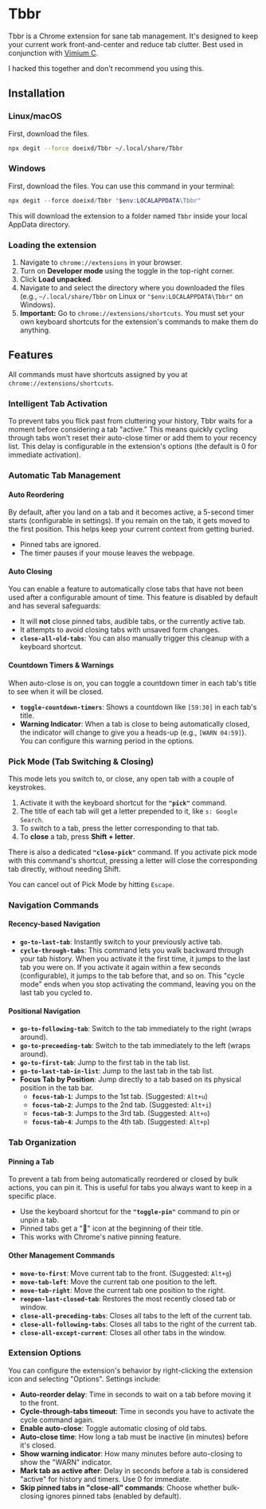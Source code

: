 # Tbbr

Tbbr is a Chrome extension for sane tab management. It's designed to keep your current work front-and-center and reduce tab clutter. Best used in conjunction with [Vimium C](https://github.com/gdh1995/vimium-c).

I hacked this together and don't recommend you using this.

## Installation

### Linux/macOS

First, download the files.
```sh
npx degit --force doeixd/Tbbr ~/.local/share/Tbbr
```

### Windows

First, download the files. You can use this command in your terminal:
```powershell
npx degit --force doeixd/Tbbr "$env:LOCALAPPDATA\Tbbr"
```
This will download the extension to a folder named `Tbbr` inside your local AppData directory.

### Loading the extension

1.  Navigate to `chrome://extensions` in your browser.
2.  Turn on **Developer mode** using the toggle in the top-right corner.
3.  Click **Load unpacked**.
4.  Navigate to and select the directory where you downloaded the files (e.g., `~/.local/share/Tbbr` on Linux or `"$env:LOCALAPPDATA\Tbbr"` on Windows).
5.  **Important:** Go to `chrome://extensions/shortcuts`. You must set your own keyboard shortcuts for the extension's commands to make them do anything.

## Features

All commands must have shortcuts assigned by you at `chrome://extensions/shortcuts`.

### Intelligent Tab Activation

To prevent tabs you flick past from cluttering your history, Tbbr waits for a moment before considering a tab "active." This means quickly cycling through tabs won't reset their auto-close timer or add them to your recency list. This delay is configurable in the extension's options (the default is 0 for immediate activation).

### Automatic Tab Management

#### Auto Reordering
By default, after you land on a tab and it becomes active, a 5-second timer starts (configurable in settings). If you remain on the tab, it gets moved to the first position. This helps keep your current context from getting buried.
*   Pinned tabs are ignored.
*   The timer pauses if your mouse leaves the webpage.

#### Auto Closing
You can enable a feature to automatically close tabs that have not been used after a configurable amount of time. This feature is disabled by default and has several safeguards:
*   It will **not** close pinned tabs, audible tabs, or the currently active tab.
*   It attempts to avoid closing tabs with unsaved form changes.
*   **`close-all-old-tabs`**: You can also manually trigger this cleanup with a keyboard shortcut.

#### Countdown Timers & Warnings
When auto-close is on, you can toggle a countdown timer in each tab's title to see when it will be closed.
*   **`toggle-countdown-timers`**: Shows a countdown like `[59:30]` in each tab's title.
*   **Warning Indicator**: When a tab is close to being automatically closed, the indicator will change to give you a heads-up (e.g., `[WARN 04:59]`). You can configure this warning period in the options.

### Pick Mode (Tab Switching & Closing)

This mode lets you switch to, or close, any open tab with a couple of keystrokes.
1.  Activate it with the keyboard shortcut for the **`"pick"`** command.
2.  The title of each tab will get a letter prepended to it, like `s: Google Search`.
3.  To switch to a tab, press the letter corresponding to that tab.
4.  To **close** a tab, press **Shift + letter**.

There is also a dedicated **`"close-pick"`** command. If you activate pick mode with this command's shortcut, pressing a letter will close the corresponding tab directly, without needing Shift.

You can cancel out of Pick Mode by hitting `Escape`.

### Navigation Commands

#### Recency-based Navigation
*   **`go-to-last-tab`**: Instantly switch to your previously active tab.
*   **`cycle-through-tabs`**: This command lets you walk backward through your tab history. When you activate it the first time, it jumps to the last tab you were on. If you activate it again within a few seconds (configurable), it jumps to the tab before that, and so on. This "cycle mode" ends when you stop activating the command, leaving you on the last tab you cycled to.

#### Positional Navigation
*   **`go-to-following-tab`**: Switch to the tab immediately to the right (wraps around).
*   **`go-to-preceeding-tab`**: Switch to the tab immediately to the left (wraps around).
*   **`go-to-first-tab`**: Jump to the first tab in the tab list.
*   **`go-to-last-tab-in-list`**: Jump to the last tab in the tab list.
*   **Focus Tab by Position**: Jump directly to a tab based on its physical position in the tab bar.
    *   **`focus-tab-1`**: Jumps to the 1st tab. (Suggested: `Alt+u`)
    *   **`focus-tab-2`**: Jumps to the 2nd tab. (Suggested: `Alt+i`)
    *   **`focus-tab-3`**: Jumps to the 3rd tab. (Suggested: `Alt+o`)
    *   **`focus-tab-4`**: Jumps to the 4th tab. (Suggested: `Alt+p`)

### Tab Organization

#### Pinning a Tab
To prevent a tab from being automatically reordered or closed by bulk actions, you can pin it. This is useful for tabs you always want to keep in a specific place.
*   Use the keyboard shortcut for the **`"toggle-pin"`** command to pin or unpin a tab.
*   Pinned tabs get a "📌" icon at the beginning of their title.
*   This works with Chrome's native pinning feature.

#### Other Management Commands
*   **`move-to-first`**: Move current tab to the front. (Suggested: `Alt+g`)
*   **`move-tab-left`**: Move the current tab one position to the left.
*   **`move-tab-right`**: Move the current tab one position to the right.
*   **`reopen-last-closed-tab`**: Restores the most recently closed tab or window.
*   **`close-all-preceding-tabs`**: Closes all tabs to the left of the current tab.
*   **`close-all-following-tabs`**: Closes all tabs to the right of the current tab.
*   **`close-all-except-current`**: Closes all other tabs in the window.

### Extension Options

You can configure the extension's behavior by right-clicking the extension icon and selecting "Options". Settings include:
*   **Auto-reorder delay**: Time in seconds to wait on a tab before moving it to the front.
*   **Cycle-through-tabs timeout**: Time in seconds you have to activate the cycle command again.
*   **Enable auto-close**: Toggle automatic closing of old tabs.
*   **Auto-close time**: How long a tab must be inactive (in minutes) before it's closed.
*   **Show warning indicator**: How many minutes before auto-closing to show the "WARN" indicator.
*   **Mark tab as active after**: Delay in seconds before a tab is considered "active" for history and timers. Use 0 for immediate.
*   **Skip pinned tabs in "close-all" commands**: Choose whether bulk-closing ignores pinned tabs (enabled by default).
